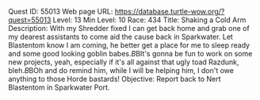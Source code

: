 Quest ID: 55013
Web page URL: https://database.turtle-wow.org/?quest=55013
Level: 13
Min Level: 10
Race: 434
Title: Shaking a Cold Arm
Description: With my Shredder fixed I can get back home and grab one of my dearest assistants to come aid the cause back in Sparkwater. Let Blastentom know I am coming, he better get a place for me to sleep ready and some good looking goblin babes.$B$BIt's gonna be fun to work on some new projects, yeah, especially if it's all against that ugly toad Razdunk, bleh.$B$BOh and do remind him, while I will be helping him, I don't owe anything to those Horde bastards!
Objective:  Report back to Nert Blastentom in Sparkwater Port.
